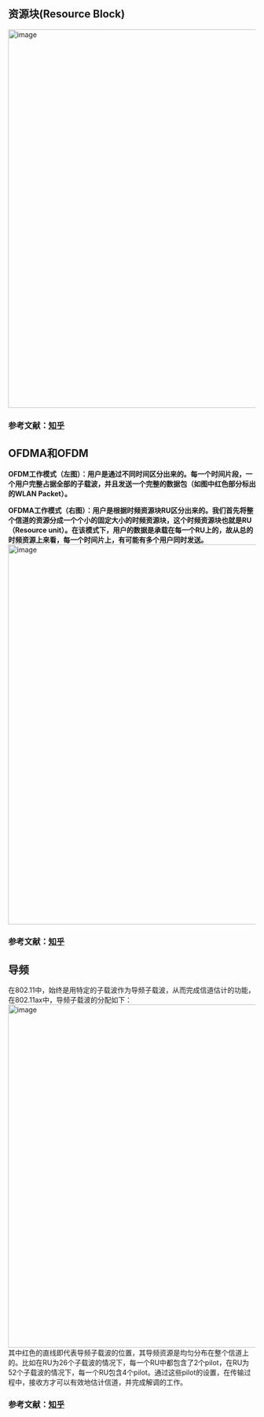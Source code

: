 ## 资源块(Resource Block)  
<img width="770" alt="image" src="https://github.com/user-attachments/assets/2339b23b-2813-4685-a8f5-0f09bdbeea21">

### 参考文献：[知乎](https://zhuanlan.zhihu.com/p/24416610)

## OFDMA和OFDM
**OFDM工作模式（左图）：用户是通过不同时间区分出来的。每一个时间片段，一个用户完整占据全部的子载波，并且发送一个完整的数据包（如图中红色部分标出的WLAN Packet）。**  
  
**OFDMA工作模式（右图）：用户是根据时频资源块RU区分出来的。我们首先将整个信道的资源分成一个个小的固定大小的时频资源块，这个时频资源块也就是RU（Resource unit）。在该模式下，用户的数据是承载在每一个RU上的，故从总的时频资源上来看，每一个时间片上，有可能有多个用户同时发送。**  
<img width="773" alt="image" src="https://github.com/user-attachments/assets/4002f231-9279-4a30-a258-8ff0de0e30df">  
### 参考文献：[知乎](https://zhuanlan.zhihu.com/p/24416610)

## 导频  
在802.11中，始终是用特定的子载波作为导频子载波，从而完成信道估计的功能，在802.11ax中，导频子载波的分配如下：  
<img width="698" alt="image" src="https://github.com/user-attachments/assets/21bd71b2-5778-47cb-882c-561f2abba4e7">  
其中红色的直线即代表导频子载波的位置，其导频资源是均匀分布在整个信道上的。比如在RU为26个子载波的情况下，每一个RU中都包含了2个pilot，在RU为52个子载波的情况下，每一个RU包含4个pilot。通过这些pilot的设置，在传输过程中，接收方才可以有效地估计信道，并完成解调的工作。

### 参考文献：[知乎](https://zhuanlan.zhihu.com/p/24416610)


